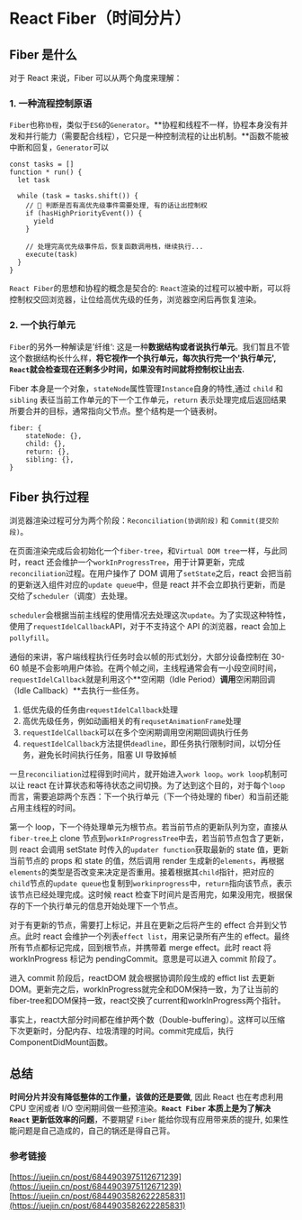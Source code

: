 # React Fiber（时间分片）

## Fiber 是什么

对于 React 来说，Fiber 可以从两个角度来理解：

### 1. 一种流程控制原语

`Fiber`也称`协程`，类似于`ES6`的`Generator`。**协程和线程不一样，协程本身没有并发和并行能力（需要配合线程），它只是一种控制流程的让出机制。**函数不能被中断和回复，`Generator`可以

```
const tasks = []
function * run() {
  let task

  while (task = tasks.shift()) {
    // 🔴 判断是否有高优先级事件需要处理, 有的话让出控制权
    if (hasHighPriorityEvent()) {
      yield
    }

    // 处理完高优先级事件后，恢复函数调用栈，继续执行...
    execute(task)
  }
}
```

`React Fiber`的思想和协程的概念是契合的: `React`渲染的过程可以被中断，可以将控制权交回浏览器，让位给高优先级的任务，浏览器空闲后再恢复渲染。

### 2. 一个执行单元

`Fiber`的另外一种解读是’纤维‘: 这是一种**数据结构或者说执行单元**。我们暂且不管这个数据结构长什么样，**将它视作一个执行单元，每次执行完一个'执行单元', `React`就会检查现在还剩多少时间，如果没有时间就将控制权让出去.**

Fiber 本身是一个对象，`stateNode`属性管理`Instance`自身的特性,通过 `child` 和 `sibling` 表征当前工作单元的下一个工作单元，`return` 表示处理完成后返回结果所要合并的目标，通常指向父节点。整个结构是一个链表树。

```
fiber: {
  	stateNode: {},
    child: {},
    return: {},
    sibling: {},
}

```

## Fiber 执行过程

浏览器渲染过程可分为两个阶段：`Reconciliation(协调阶段)` 和 `Commit(提交阶段)`。

在页面渲染完成后会初始化一个`fiber-tree`，和`Virtual DOM tree`一样，与此同时，react 还会维护一个`workInProgressTree`，用于计算更新，完成`reconciliation`过程。在用户操作了 DOM 调用了`setState`之后，react 会把当前的更新送入组件对应的`update queue`中，但是 react 并不会立即执行更新，而是交给了`scheduler`（调度）去处理。

`scheduler`会根据当前主线程的使用情况去处理这次`update`。为了实现这种特性，使用了`requestIdelCallback`API，对于不支持这个 API 的浏览器，react 会加上`pollyfill`。

通俗的来讲，客户端线程执行任务时会以帧的形式划分，大部分设备控制在 30-60 帧是不会影响用户体验。在两个帧之间，主线程通常会有一小段空间时间，`requestIdelCallback`就是利用这个**空闲期（Idle Period）**调用**空闲期回调（Idle Callback）**去执行一些任务。

1. 低优先级的任务由`requestIdelCallback`处理
2. 高优先级任务，例如动画相关的有`requsetAnimationFrame`处理
3. `requestIdelCallback`可以在多个空闲期调用空闲期回调执行任务
4. `requestIdelCallback`方法提供`deadline`，即任务执行限制时间，以切分任务，避免长时间执行任务，阻塞 UI 导致掉帧

一旦`reconciliation`过程得到时间片，就开始进入`work loop`。`work loop`机制可以让 react 在计算状态和等待状态之间切换。为了达到这个目的，对于每个`loop`而言，需要追踪两个东西：下一个执行单元（下一个待处理的 fiber）和当前还能占用主线程的时间。

第一个 loop，下一个待处理单元为根节点。若当前节点的更新队列为空，直接从`fiber-tree`上 clone 节点到`workInProgressTree`中去，若当前节点包含了更新，则 react 会调用 setState 时传入的`updater function`获取最新的 state 值，更新当前节点的 props 和 state 的值，然后调用 render 生成新的`elements`，再根据`elements`的类型是否改变来决定是否重用。接着根据其`child`指针，把对应的`child`节点的`update queue`也复制到`workinprogress`中，`return`指向该节点，表示该节点已经处理完成。这时候 react 检查下时间片是否用完，如果没用完，根据保存的下一个执行单元的信息开始处理下一个节点。

对于有更新的节点，需要打上标记，并且在更新之后将产生的 effect 合并到父节点。此时 react 会维护一个列表`effect list`，用来记录所有产生的 effect。最终所有节点都标记完成，回到根节点，并携带着 merge effect。此时 react 将 workInProgress 标记为 pendingCommit。意思是可以进入 commit 阶段了。

进入 commit 阶段后，reactDOM 就会根据协调阶段生成的 effict list 去更新 DOM。更新完之后，workInProgress就完全和DOM保持一致，为了让当前的fiber-tree和DOM保持一致，react交换了current和workInProgress两个指针。

事实上，react大部分时间都在维护两个数（Double-buffering）。这样可以压缩下次更新时，分配内存、垃圾清理的时间。commit完成后，执行ComponentDidMount函数。

## 总结

**时间分片并没有降低整体的工作量，该做的还是要做**, 因此 React 也在考虑利用 CPU 空闲或者 I/O 空闲期间做一些预渲染。**`React Fiber` 本质上是为了解决 `React` 更新低效率的问题**，不要期望 `Fiber` 能给你现有应用带来质的提升, 如果性能问题是自己造成的，自己的锅还是得自己背。

### 参考链接

[https://juejin.cn/post/6844903975112671239](https://juejin.cn/post/6844903975112671239)
[https://juejin.cn/post/6844903582622285831](https://juejin.cn/post/6844903582622285831)
